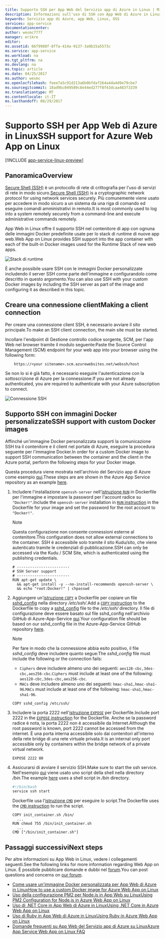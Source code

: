 ```yaml
---
title: Supporto SSH per App Web del Servizio app di Azure in Linux | Microsoft Docs
description: Informazioni sull'uso di SSH con App Web di Azure in Linux.
keywords: Servizio app di Azure, app Web, Linux, OSS
services: app-service
documentationcenter: 
author: wesmc7777
manager: erikre
editor: 
ms.assetid: 66f9988f-8ffa-414a-9137-3a9b15a5573c
ms.service: app-service
ms.workload: na
ms.tgt_pltfrm: na
ms.devlang: na
ms.topic: article
ms.date: 04/25/2017
ms.author: wesmc
ms.openlocfilehash: feee7a5c91d213a6b0bfdaf264a4da4d9e79cbe7
ms.sourcegitcommit: 18ad9bc049589c8e44ed277f8f43dcaa483f3339
ms.translationtype: MT
ms.contentlocale: it-IT
ms.lasthandoff: 08/29/2017
---
```

# <a name="ssh-support-for-azure-web-app-on-linux"></a><span data-ttu-id="0e35d-104">Supporto SSH per App Web di Azure in Linux</span><span class="sxs-lookup"><span data-stu-id="0e35d-104">SSH support for Azure Web App on Linux</span></span>

[!INCLUDE [app-service-linux-preview](../../includes/app-service-linux-preview.md)]

## <a name="overview"></a><span data-ttu-id="0e35d-105">Panoramica</span><span class="sxs-lookup"><span data-stu-id="0e35d-105">Overview</span></span>

<span data-ttu-id="0e35d-106">[Secure Shell (SSH)](https://en.wikipedia.org/wiki/Secure_Shell) è un protocollo di rete di crittografia per l'uso di servizi di rete in modo sicuro.</span><span class="sxs-lookup"><span data-stu-id="0e35d-106">[Secure Shell (SSH)](https://en.wikipedia.org/wiki/Secure_Shell) is a cryptographic network protocol for using network services securely.</span></span> <span data-ttu-id="0e35d-107">Più comunemente viene usato per accedere in modo sicuro a un sistema da una riga di comando ed eseguire comandi amministrativi in remoto.</span><span class="sxs-lookup"><span data-stu-id="0e35d-107">It is most commonly used to log into a system remotely securely from a command-line and execute administrative commands remotely.</span></span>

<span data-ttu-id="0e35d-108">App Web in Linux offre il supporto SSH nel contenitore di app con ognuna delle immagini Docker predefinite usate per lo stack di runtime di nuove app web.</span><span class="sxs-lookup"><span data-stu-id="0e35d-108">Web App on Linux provides SSH support into the app container with each of the built-in Docker images used for the Runtime Stack of new web apps.</span></span> 

![Stack di runtime](./media/app-service-linux-ssh-support/app-service-linux-runtime-stack.png)

<span data-ttu-id="0e35d-110">È anche possibile usare SSH con le immagini Docker personalizzate includendo il server SSH come parte dell'immagine e configurandolo come descritto in questo argomento.</span><span class="sxs-lookup"><span data-stu-id="0e35d-110">You can also use SSH with your custom Docker images by including the SSH server as part of the image and configuring it as described in this topic.</span></span>



## <a name="making-a-client-connection"></a><span data-ttu-id="0e35d-111">Creare una connessione client</span><span class="sxs-lookup"><span data-stu-id="0e35d-111">Making a client connection</span></span>

<span data-ttu-id="0e35d-112">Per creare una connessione client SSH, è necessario avviare il sito principale.</span><span class="sxs-lookup"><span data-stu-id="0e35d-112">To make an SSH client connection, the main site must be started.</span></span> 

<span data-ttu-id="0e35d-113">Incollare l'endpoint di Gestione controllo codice sorgente, SCM, per l'app Web nel browser tramite il modulo seguente:</span><span class="sxs-lookup"><span data-stu-id="0e35d-113">Paste the Source Control Management (SCM) endpoint for your web app into your browser using the following form:</span></span>

        https://<your sitename>.scm.azurewebsites.net/webssh/host

<span data-ttu-id="0e35d-114">Se non lo si è già fatto, è necessario eseguire l'autenticazione con la sottoscrizione di Azure per la connessione.</span><span class="sxs-lookup"><span data-stu-id="0e35d-114">If you are not already authenticated, you are required to authenticate with your Azure subscription to connect.</span></span>

![Connessione SSH](./media/app-service-linux-ssh-support/app-service-linux-ssh-connection.png)


## <a name="ssh-support-with-custom-docker-images"></a><span data-ttu-id="0e35d-116">Supporto SSH con immagini Docker personalizzate</span><span class="sxs-lookup"><span data-stu-id="0e35d-116">SSH support with custom Docker images</span></span>

<span data-ttu-id="0e35d-117">Affinché un'immagine Docker personalizzata supporti la comunicazione SSH tra il contenitore e il client nel portale di Azure, eseguire la procedura seguente per l'immagine Docker.</span><span class="sxs-lookup"><span data-stu-id="0e35d-117">In order for a custom Docker image to support SSH communication between the container and the client in the Azure portal, perform the following steps for your Docker image.</span></span> 

<span data-ttu-id="0e35d-118">Questa procedura viene mostrata nell'archivio del Servizio app di Azure come esempio [qui](https://github.com/Azure-App-Service/node/blob/master/6.9.3/).</span><span class="sxs-lookup"><span data-stu-id="0e35d-118">These steps are are shown in the Azure App Service repository as an example [here](https://github.com/Azure-App-Service/node/blob/master/6.9.3/).</span></span>

1. <span data-ttu-id="0e35d-119">Includere l'installazione `openssh-server` nell'[istruzione `RUN`](https://docs.docker.com/engine/reference/builder/#run) in Dockerfile per l'immagine e impostare la password per l'account radice su `"Docker!"`.</span><span class="sxs-lookup"><span data-stu-id="0e35d-119">Include the `openssh-server` installation in [`RUN` instruction](https://docs.docker.com/engine/reference/builder/#run) in the Dockerfile for your image and set the password for the root account to `"Docker!"`.</span></span> 

    > [!NOTE] 
    > <span data-ttu-id="0e35d-120">Questa configurazione non consente connessioni esterne al contenitore.</span><span class="sxs-lookup"><span data-stu-id="0e35d-120">This configuration does not allow external connections to the container.</span></span> <span data-ttu-id="0e35d-121">SSH è accessibile solo tramite il sito Kudu/sito, che viene autenticato tramite le credenziali di pubblicazione.</span><span class="sxs-lookup"><span data-stu-id="0e35d-121">SSH can only be accessed via the Kudu / SCM Site, which is authenticated using the publishing credentials.</span></span>

    ```docker
    # ------------------------
    # SSH Server support
    # ------------------------
    RUN apt-get update \ 
      && apt-get install -y --no-install-recommends openssh-server \
      && echo "root:Docker!" | chpasswd
    ``` 

2. <span data-ttu-id="0e35d-122">Aggiungere un'[istruzione `COPY`](https://docs.docker.com/engine/reference/builder/#copy) a Dockerfile per copiare un file [sshd_config](http://man.openbsd.org/sshd_config) nella directory */etc/ssh/*.</span><span class="sxs-lookup"><span data-stu-id="0e35d-122">Add a [`COPY` instruction](https://docs.docker.com/engine/reference/builder/#copy) to the Dockerfile to copy a [sshd_config](http://man.openbsd.org/sshd_config) file to the */etc/ssh/* directory.</span></span> <span data-ttu-id="0e35d-123">Il file di configurazione deve essere basato sul file sshd_config nell'archivio GitHub di Azure-App-Service [qui](https://github.com/Azure-App-Service/node/blob/master/6.11/sshd_config).</span><span class="sxs-lookup"><span data-stu-id="0e35d-123">Your configuration file should be based on our sshd_config file in the Azure-App-Service GitHub repository [here](https://github.com/Azure-App-Service/node/blob/master/6.11/sshd_config).</span></span>

    > [!NOTE] 
    > <span data-ttu-id="0e35d-124">Per fare in modo che la connessione abbia esito positivo, il file *sshd_config* deve includere quanto segue:</span><span class="sxs-lookup"><span data-stu-id="0e35d-124">The *sshd_config* file must include the following or the connection fails:</span></span> 
    > * <span data-ttu-id="0e35d-125">`Ciphers` deve includere almeno uno dei seguenti: `aes128-cbc,3des-cbc,aes256-cbc`.</span><span class="sxs-lookup"><span data-stu-id="0e35d-125">`Ciphers` must include at least one of the following: `aes128-cbc,3des-cbc,aes256-cbc`.</span></span>
    > * <span data-ttu-id="0e35d-126">`MACs` deve includere almeno uno dei seguenti: `hmac-sha1,hmac-sha1-96`.</span><span class="sxs-lookup"><span data-stu-id="0e35d-126">`MACs` must include at least one of the following: `hmac-sha1,hmac-sha1-96`.</span></span>

    ```docker
    COPY sshd_config /etc/ssh/
    ```


3. <span data-ttu-id="0e35d-127">Includere la porta 2222 nell'[istruzione `EXPOSE`](https://docs.docker.com/engine/reference/builder/#expose) per Dockerfile.</span><span class="sxs-lookup"><span data-stu-id="0e35d-127">Include port 2222 in the [`EXPOSE` instruction](https://docs.docker.com/engine/reference/builder/#expose) for the Dockerfile.</span></span> <span data-ttu-id="0e35d-128">Anche se la password radice è nota, la porta 2222 non è accessibile da Internet.</span><span class="sxs-lookup"><span data-stu-id="0e35d-128">Although the root password is known, port 2222 cannot be accessed from the internet.</span></span> <span data-ttu-id="0e35d-129">È una porta interna accessibile solo dai contenitori all'interno della rete bridge di una rete virtuale privata.</span><span class="sxs-lookup"><span data-stu-id="0e35d-129">It is an internal only port accessible only by containers within the bridge network of a private virtual network.</span></span>

    ```docker
    EXPOSE 2222 80
    ```

4. <span data-ttu-id="0e35d-130">Assicurarsi di avviare il servizio SSH.</span><span class="sxs-lookup"><span data-stu-id="0e35d-130">Make sure to start the ssh service.</span></span> <span data-ttu-id="0e35d-131">Nell'esempio [qui](https://github.com/Azure-App-Service/node/blob/master/6.9.3/startup/init_container.sh) viene usato uno script della shell nella directory */bin*.</span><span class="sxs-lookup"><span data-stu-id="0e35d-131">The example [here](https://github.com/Azure-App-Service/node/blob/master/6.9.3/startup/init_container.sh) uses a shell script in */bin* directory.</span></span>

    ```bash
    #!/bin/bash
    service ssh start
    ```

    <span data-ttu-id="0e35d-132">Dockerfile usa l'[istruzione `CMD`](https://docs.docker.com/engine/reference/builder/#cmd) per eseguire lo script.</span><span class="sxs-lookup"><span data-stu-id="0e35d-132">The Dockerfile uses the [`CMD` instruction](https://docs.docker.com/engine/reference/builder/#cmd) to run the script.</span></span>

    ```docker
    COPY init_container.sh /bin/
      ...
    RUN chmod 755 /bin/init_container.sh 
      ...       
    CMD ["/bin/init_container.sh"]
    ```



## <a name="next-steps"></a><span data-ttu-id="0e35d-133">Passaggi successivi</span><span class="sxs-lookup"><span data-stu-id="0e35d-133">Next steps</span></span>
<span data-ttu-id="0e35d-134">Per altre informazioni su App Web in Linux, vedere i collegamenti seguenti.</span><span class="sxs-lookup"><span data-stu-id="0e35d-134">See the following links for more information regarding Web App on Linux.</span></span> <span data-ttu-id="0e35d-135">È possibile pubblicare domande e dubbi nel [forum](https://social.msdn.microsoft.com/forums/azure/home?forum=windowsazurewebsitespreview).</span><span class="sxs-lookup"><span data-stu-id="0e35d-135">You can post questions and concerns on [our forum](https://social.msdn.microsoft.com/forums/azure/home?forum=windowsazurewebsitespreview).</span></span>

* [<span data-ttu-id="0e35d-136">Come usare un'immagine Docker personalizzata per App Web di Azure in Linux</span><span class="sxs-lookup"><span data-stu-id="0e35d-136">How to use a custom Docker image for Azure Web App on Linux</span></span>](app-service-linux-using-custom-docker-image.md)
* [<span data-ttu-id="0e35d-137">Uso della configurazione PM2 per Node.js in App Web su Linux</span><span class="sxs-lookup"><span data-stu-id="0e35d-137">Using PM2 Configuration for Node.js in Azure Web App on Linux</span></span>](app-service-linux-using-nodejs-pm2.md)
* [<span data-ttu-id="0e35d-138">Uso di .NET Core in App Web di Azure in Linux</span><span class="sxs-lookup"><span data-stu-id="0e35d-138">Using .NET Core in Azure Web App on Linux</span></span>](app-service-linux-using-dotnetcore.md)
* [<span data-ttu-id="0e35d-139">Uso di Ruby in App Web di Azure in Linux</span><span class="sxs-lookup"><span data-stu-id="0e35d-139">Using Ruby in Azure Web App on Linux</span></span>](app-service-linux-ruby-get-started.md)
* [<span data-ttu-id="0e35d-140">Domande frequenti su App Web del Servizio app di Azure su Linux</span><span class="sxs-lookup"><span data-stu-id="0e35d-140">Azure App Service Web App on Linux FAQ</span></span>](app-service-linux-faq.md)

